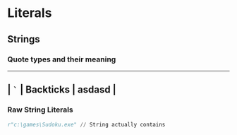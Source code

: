# Literals



## Strings

### Quote types and their meaning

-------------------------------------
| ``` ` ``` | Backticks | asdasd    |
-------------------------------------


### Raw String Literals

```python
r"c:\games\Sudoku.exe" // String actually contains 
```

